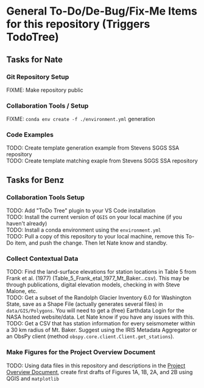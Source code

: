 # General To-Do/De-Bug/Fix-Me Items for this repository (Triggers TodoTree)

## Tasks for Nate
### Git Repository Setup
FIXME: Make repository public  

### Collaboration Tools / Setup  
FIXME: `conda env create -f ./environment.yml` generation

### Code Examples  
TODO: Create template generation example from Stevens SGGS SSA repository  
TODO: Create template matching exaple from Stevens SGGS SSA repository  

## Tasks for Benz  
### Collaboration Tools Setup
TODO: Add "ToDo Tree" plugin to your VS Code installation  
TODO: Install the current version of `QGIS` on your local machine (if you haven't already)  
TODO: Install a conda environment using the `environment.yml`  
TODO: Pull a copy of this repository to your local machine, remove this To-Do item, and push the change. Then let Nate know and standby.  

### Collect Contextual Data
TODO: Find the land-surface elevations for station locations in Table 5 from Frank et al. (1977) (Table_5_Frank_etal_1977_Mt_Baker...csv). This may be through publications, digital elevation models, checking in with Steve Malone, etc.  
TODO: Get a subset of the Randolph Glacier Inventory 6.0 for Washington State, save as a Shape File (actually generates several files) in `data/GIS/Polygons`. You will need to get a (free) Earthdata Login for the NASA hosted website/data. Let Nate know if you have any issues with this.  
TODO: Get a CSV that has station information for every seismometer within a 30 km radius of Mt. Baker. Suggest using the IRIS Metadata Aggregator or an ObsPy client (method `obspy.core.client.Client.get_stations`).  

### Make Figures for the Project Overview Document  
TODO: Using data files in this repository and descriptions in the [Project Overview Document](https://docs.google.com/document/d/1d9cfkK4y1T6hd_p6u7PEp3NhYLGydLFzR-DxrLNWt7c/edit?usp=share_link), create first drafts of Figures 1A, 1B, 2A, and 2B using QGIS and `matplotlib`